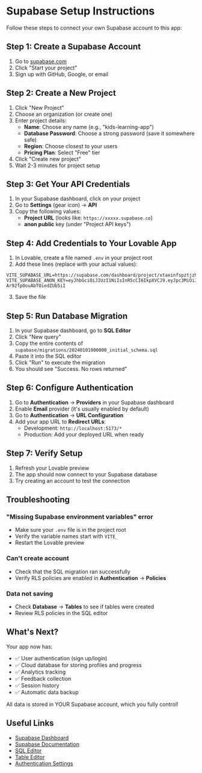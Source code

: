 # Supabase Setup Instructions

Follow these steps to connect your own Supabase account to this app:

## Step 1: Create a Supabase Account

1. Go to [supabase.com](https://supabase.com)
2. Click "Start your project"
3. Sign up with GitHub, Google, or email

## Step 2: Create a New Project

1. Click "New Project"
2. Choose an organization (or create one)
3. Enter project details:
   - **Name**: Choose any name (e.g., "kids-learning-app")
   - **Database Password**: Choose a strong password (save it somewhere safe)
   - **Region**: Choose closest to your users
   - **Pricing Plan**: Select "Free" tier
4. Click "Create new project"
5. Wait 2-3 minutes for project setup

## Step 3: Get Your API Credentials

1. In your Supabase dashboard, click on your project
2. Go to **Settings** (gear icon) → **API**
3. Copy the following values:
   - **Project URL** (looks like: `https://xxxxx.supabase.co`)
   - **anon public** key (under "Project API keys")

## Step 4: Add Credentials to Your Lovable App

1. In Lovable, create a file named `.env` in your project root
2. Add these lines (replace with your actual values):

```env
VITE_SUPABASE_URL=https://supabase.com/dashboard/project/xtaeinfspztjzhplzcsw
VITE_SUPABASE_ANON_KEY=eyJhbGciOiJIUzI1NiIsInR5cCI6IkpXVCJ9.eyJpc3MiOiJzdXBhYmFzZSIsInJlZiI6Inh0YWVpbmZzcHp0anpocGx6Y3N3Iiwicm9sZSI6ImFub24iLCJpYXQiOjE3NjE0Nzc0ODYsImV4cCI6MjA3NzA1MzQ4Nn0.SF30wRrZDjhDchANzUz5-Ar92fpOouAbTOiedZUb5iI
```

3. Save the file

## Step 5: Run Database Migration

1. In your Supabase dashboard, go to **SQL Editor**
2. Click "New query"
3. Copy the entire contents of `supabase/migrations/20240101000000_initial_schema.sql`
4. Paste it into the SQL editor
5. Click "Run" to execute the migration
6. You should see "Success. No rows returned"

## Step 6: Configure Authentication

1. Go to **Authentication** → **Providers** in your Supabase dashboard
2. Enable **Email** provider (it's usually enabled by default)
3. Go to **Authentication** → **URL Configuration**
4. Add your app URL to **Redirect URLs**:
   - Development: `http://localhost:5173/*`
   - Production: Add your deployed URL when ready

## Step 7: Verify Setup

1. Refresh your Lovable preview
2. The app should now connect to your Supabase database
3. Try creating an account to test the connection

## Troubleshooting

### "Missing Supabase environment variables" error
- Make sure your `.env` file is in the project root
- Verify the variable names start with `VITE_`
- Restart the Lovable preview

### Can't create account
- Check that the SQL migration ran successfully
- Verify RLS policies are enabled in **Authentication** → **Policies**

### Data not saving
- Check **Database** → **Tables** to see if tables were created
- Review RLS policies in the SQL editor

## What's Next?

Your app now has:
- ✅ User authentication (sign up/login)
- ✅ Cloud database for storing profiles and progress
- ✅ Analytics tracking
- ✅ Feedback collection
- ✅ Session history
- ✅ Automatic data backup

All data is stored in YOUR Supabase account, which you fully control!

## Useful Links

- [Supabase Dashboard](https://app.supabase.com)
- [Supabase Documentation](https://supabase.com/docs)
- [SQL Editor](https://app.supabase.com/project/_/sql)
- [Table Editor](https://app.supabase.com/project/_/editor)
- [Authentication Settings](https://app.supabase.com/project/_/auth/users)
